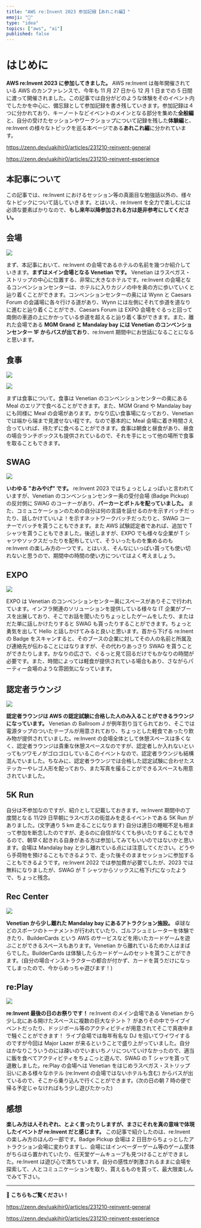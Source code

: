 ```yaml
---
title: "AWS re:Invent 2023 参加記録【あれこれ編】"
emoji: "🎪"
type: "idea"
topics: ["aws", "ai"]
published: false
---
```


# はじめに

**AWS re:Invent 2023 に参加してきました。** AWS re:Invent は毎年開催されている AWS のカンファレンスで、今年も 11 月 27 日から 12 月 1 日までの 5 日間に渡って開催されました。この記事では自分がどのような体験をそのイベント内でしたかを中心に、備忘録として参加記録を書き残していきます。参加記録は４つに分かれており、キーノートなどイベントのメインとなる部分を集めた**全般編**と、自分の受けたセッションやワークショップについて記録を残した**体験編**と、re:Invent の様々なトピックを巡る本ページである**あれこれ編**に分かれています。

https://zenn.dev/uakihir0/articles/231210-reinvent-general

https://zenn.dev/uakihir0/articles/231210-reinvent-experience

## 本記事について

この記事では、re:Invent におけるセッション等の真面目な勉強話以外の、様々なトピックについて話していきます。とはいえ、re:Invent を全力で楽しむには必須な要素ばかりなので、**もし来年以降参加される方は是非参考にしてください。**

## 会場

![](/images/reinvent2023/venetian.png)

まず、本記事において、re:Invent の会場であるホテルの名前を幾つか紹介していきます。**まずはメイン会場となる Venetian です。** Venetian はラスベガス・ストリップの中心に位置する、非常に大きなホテルです。re:Invent の会場となるコンベンションセンターは、ホテルに入りカジノの中を奥の方に歩いていくと辿り着くことができます。コンベンションセンターの奥には Wynn と Caesars Forum の会議場に各々行ける道があり、Wynn には左側にそれて歩道を道なりに進むと辿り着くことができ、Caesars Forum は EXPO 会場をぐるっと回って南側の車道の上にかかっている歩道を超えると辿り着く事ができます。また、離れた会場である **MGM Grand と Mandalay bay には Venetian のコンベンションセンター 1F からバスが出ており**、re:Invent 期間中にお世話になることになると思います。

## 食事

![](/images/reinvent2023/meal_0.png)

![](/images/reinvent2023/meal_1.png)

まずは食事について。食事は Venetian のコンベンションセンターの奥にある Meal のエリアで食べることができます。また、MGM Grand や Mandalay bay にも同様に Meal の会場があります。かなり広い食事場になっており、Venetian では端から端まで見渡せない程です。なので基本的に Meal 会場に着き時間さえ合っていれば、待たずに食べることができます。食事は朝食と昼食があり、昼食の場合ランチボックスも提供されているので、それを手にとって他の場所で食事を取ることもできます。

## SWAG

![](/images/reinvent2023/swag.png)

**いわゆる "おみやげ" です。** re:Invent 2023 ではちょっとしょっぱいと言われていますが、Venetian のコンベンションセンター奥の受付会場 (Badge Pickup) の反対側に SWAG のコーナーがあり、**パーカーとボトルを配っていました。** また、コミュニケーションのための自分は何の言語を話せるのかを示すバッチだったり、話しかけていいよ！を示すネットワークバッチだったりと、SWAG コーナーでバッチを貰うこともできます。また AWS 試験認定者であれば、追加で T シャツを貰うこともできました。後述しますが、EXPO でも様々な企業が T シャツやソックスだったりを配布していて、そういったものを集めるのも re:Invent の楽しみ方の一つです。とはいえ、そんなにいっぱい貰っても使い切れないと思うので、期間中の時間の使い方についてはよく考えましょう。

## EXPO

![](/images/reinvent2023/expo.png)

EXPO は Venetian のコンベンションセンター奥にスペースがありそこで行われています。インフラ関連のソリューションを提供している様々な IT 企業がブースを出展しており、そこでお話を聞いたりちょっとしたゲームをしたり、またはだた単に話しかけたりすると SWAG も貰ったりすることができます。ちょっと勇気を出して Hello と話しかけてみると良いと思います。首から下げる re:Inent の Badge をスキャンすると、そのブースの企業に対してその人の名前と所属及び連絡先が伝わることにはなりますが、その代わりあっさり SWAG を貰うことができたりします。かなりの広さで、ぐるっと見て回るだけでもかなりの時間が必要です。また、時間によっては軽食が提供されている場合もあり、さながらパーティー会場のような雰囲気になっています。

## 認定者ラウンジ

![](/images/reinvent2023/cert.png)

**認定者ラウンジは AWS の認定試験に合格した人のみ入ることができるラウンジになっています。** Venetian の Ballroom J が例年割り当てられており、そこでは電源タップのついたテーブルが用意されており、ちょっとした軽食であったり飲み物が提供されていました。re:Invent の会場全体として休憩スペースは多くなく、認定者ラウンジは貴重な休憩スペースなのですが、認定者しか入れないといってもツワモノがゴロゴロしているこのイベントなので、認定者ラウンジも結構混んでいました。ちなみに、認定者ラウンジでは合格した認定試験に合わせたステッカーやレゴ人形を配っており、また写真を撮ることができるスペースも用意されていました。

## 5K Run

自分は不参加なのですが、紹介として記載しておきます。re:Invent 期間中の丁度間となる 11/29 日早朝にラスベガスの街並みを走るイベントである 5K Run がありました。(文字通り 5 km 走ることになります) 自分は連日の睡眠不足も相まって参加を断念したのですが、走るのに自信がなくても歩いたりすることもできるので、朝早く起きれる自身がある方は参加してみてもいいのではないかと思います。会場は Mandalay bay と少し離れている点には注意してください。どうやら手荷物を預けることもできるようで、走った後そのままセッションに参加することもできるようです。re:Invent 2022 では参加費が必要でしたが、2023 では無料になりましたが、SWAG が T シャツからソックスに格下げになったようで、ちょっと残念。

## Rec Center

![](/images/reinvent2023/reccenter.png)

**Venetian から少し離れた Mandalay bay にあるアトラクション施設。** 卓球などのスポーツのトーナメントが行われていたり、ゴルフシュミレーターを体験できたり、BuilderCards という AWS のサービスなどを用いたカードゲームを遊ぶことができるスペースもあります。Venetian から離れているためか人はまばらでした。BuilderCards は体験したらカードゲームのセットを貰うことができます。(自分の場合インストラクターの都合が付かず、カードを貰うだけになってしまったので、今からめっちゃ遊びます！)

## re:Play

![](/images/reinvent2023/replay.png)

**re:Invent 最後の日のお祭りです！** re:Invent のメイン会場である Venetian から少し北にある開けたスペースに複数の巨大なテント？ がありその中でライブイベントだったり、ドッジボール等のアクティビティが用意されてそこで真夜中まで騒ぐことができます！ ライブ会場では毎年有名な DJ を招いてワイワイするのですが今回は Major Lazer が来るということで盛り上がっていました。自分はかなりこういうのには疎いのでいまいちノリについていけなかったので、適当に飯を食べてアクティビティをちょこっと遊んで、SWAG の T シャツを貰って退散しました。re:Play の会場へは Venetian をはじめラスベガス・ストリップ沿いにある様々なホテル (re:Invent の会場ではないホテルも含む) からバスが出ているので、そこから乗り込んで行くことができます。(次の日の朝 7 時の便で帰る予定じゃなければもう少し遊びたかった)

## 感想

**楽しみ方は人それぞれ、とよく言ったりしますが、まさにそれを真の意味で体現したイベントが re:Invent だと感じます。** この記事で紹介したのは、re:Invent の楽しみ方のほんの一部です。Badge Pickup 会場は 2 日目からちょっとしたアトラクション会場に変わりますし、会場にはインベーダーゲーム等のゲーム筐体がちらほら置かれていたり、任天堂ゲームキューブも見つけることができました。re:Invent は遊び心で満ちています。自分の感性が刺激されるままに会場を探索して、人とコミュニケーションを取り、貰えるものを貰って、最大限楽しんでみて下さい。

---

**👋 こちらもご覧ください！**

https://zenn.dev/uakihir0/articles/231210-reinvent-general

https://zenn.dev/uakihir0/articles/231210-reinvent-experience
